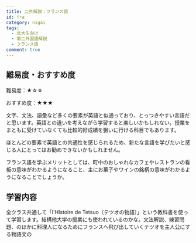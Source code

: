 ```yaml
---
title: 二外解説：フランス語
id: fra
category: nigai
tags:
  - 北大生向け
  - 第二外国語解説
  - フランス語
comment: true
---
```

## 難易度・おすすめ度

難易度：★☆☆

おすすめ度：★★★



文字、文法、語彙など多くの要素が英語と似通っており、とっつきやすい言語だと思います。英語との違いを考えながら学習すると楽しいかもしれない。授業をまともに受けていなくても比較的好成績を狙いに行ける科目でもあります。

ほとんどの要素で英語との共通性を感じられるため、新たな言語を学びたいと感じる人にとってはお勧めできないかもしれません。

フランス語を学ぶメリットとしては、町中のおしゃれなカフェやレストランの看板の意味がわかるようになること、主にお菓子やワインの銘柄の意味がわかるようになることでしょうか。



## 学習内容

全クラス共通して「l'HIstoire de Tetsuo（テツオの物語）」という教科書を使って学習します。結構他大学の授業にも使われているのかな。文法解説、練習問題、のほかに料理人になるためにフランスへ飛び出していくテツオを主人公にする物語文の
